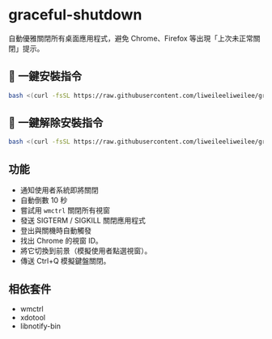# graceful-shutdown

自動優雅關閉所有桌面應用程式，避免 Chrome、Firefox 等出現「上次未正常關閉」提示。

## 🚀 一鍵安裝指令

```bash
bash <(curl -fsSL https://raw.githubusercontent.com/liweileeliweilee/graceful-shutdown/main/setup-graceful-shutdown.sh)
```
## 🚀 一鍵解除安裝指令

```bash
bash <(curl -fsSL https://raw.githubusercontent.com/liweileeliweilee/graceful-shutdown/main/uninstall-graceful-shutdown.sh)
```

## 功能
- 通知使用者系統即將關閉
- 自動倒數 10 秒
- 嘗試用 `wmctrl` 關閉所有視窗
- 發送 SIGTERM / SIGKILL 關閉應用程式
- 登出與關機時自動觸發
- 找出 Chrome 的視窗 ID。
- 將它切換到前景（模擬使用者點選視窗）。
- 傳送 Ctrl+Q 模擬鍵盤關閉。

## 相依套件
- wmctrl
- xdotool
- libnotify-bin
